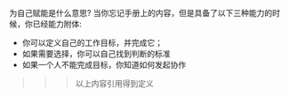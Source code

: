 为自己赋能是什么意思?
当你忘记手册上的内容，但是具备了以下三种能力的时候，你已经能力附体:
- 你可以定义自己的工作目标，并完成它；
- 如果需要选择，你可以自己找到判断的标准
- 如果一个人不能完成目标，你知道如何发起协作





>>>以上内容引用得到定义
